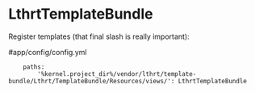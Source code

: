 # LthrtTemplateBundle

Register templates (that final slash is really important):

#app/config/config.yml
```
    paths:
        '%kernel.project_dir%/vendor/lthrt/template-bundle/Lthrt/TemplateBundle/Resources/views/': LthrtTemplateBundle
```        
